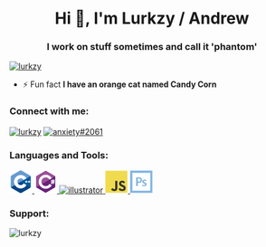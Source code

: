<h1 align="center">Hi 👋, I'm Lurkzy / Andrew</h1>
<h3 align="center">I work on stuff sometimes and call it 'phantom'</h3>

<p align="left"> <a href="https://twitter.com/lurkzy" target="blank"><img src="https://img.shields.io/twitter/follow/lurkzy?logo=twitter&style=for-the-badge" alt="lurkzy" /></a> </p>

- ⚡ Fun fact **I have an orange cat named Candy Corn**

<h3 align="left">Connect with me:</h3>
<p align="left">
<a href="https://twitter.com/lurkzy" target="blank"><img align="center" src="https://raw.githubusercontent.com/rahuldkjain/github-profile-readme-generator/master/src/images/icons/Social/twitter.svg" alt="lurkzy" height="30" width="40" /></a>
<a href="" target="blank"><img align="center" src="https://raw.githubusercontent.com/rahuldkjain/github-profile-readme-generator/master/src/images/icons/Social/discord.svg" alt="anxiety#2061" height="30" width="40" /></a>
</p>

<h3 align="left">Languages and Tools:</h3>
<p align="left"> <a href="https://www.w3schools.com/cpp/" target="_blank" rel="noreferrer"> <img src="https://raw.githubusercontent.com/devicons/devicon/master/icons/cplusplus/cplusplus-original.svg" alt="cplusplus" width="40" height="40"/> </a> <a href="https://www.w3schools.com/cs/" target="_blank" rel="noreferrer"> <img src="https://raw.githubusercontent.com/devicons/devicon/master/icons/csharp/csharp-original.svg" alt="csharp" width="40" height="40"/> </a> <a href="https://www.adobe.com/in/products/illustrator.html" target="_blank" rel="noreferrer"> <img src="https://www.vectorlogo.zone/logos/adobe_illustrator/adobe_illustrator-icon.svg" alt="illustrator" width="40" height="40"/> </a> <a href="https://developer.mozilla.org/en-US/docs/Web/JavaScript" target="_blank" rel="noreferrer"> <img src="https://raw.githubusercontent.com/devicons/devicon/master/icons/javascript/javascript-original.svg" alt="javascript" width="40" height="40"/> </a> <a href="https://www.photoshop.com/en" target="_blank" rel="noreferrer"> <img src="https://raw.githubusercontent.com/devicons/devicon/master/icons/photoshop/photoshop-line.svg" alt="photoshop" width="40" height="40"/> </a> </p>

<h3 align="left">Support:</h3>
<p><a href="https://ko-fi.com/lurkzy"> <img align="left" src="https://cdn.ko-fi.com/cdn/kofi3.png?v=3" height="50" width="210" alt="lurkzy" /></a></p><br><br>
